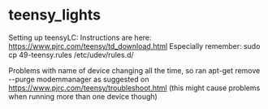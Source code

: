 # teensy_lights
Setting up teensyLC:
Instructions are here:
https://www.pjrc.com/teensy/td_download.html
Especially remember: sudo cp 49-teensy.rules /etc/udev/rules.d/

Problems with name of device changing all the time, so ran apt-get remove --purge modemmanager as suggested on https://www.pjrc.com/teensy/troubleshoot.html (this might cause problems when running more than one device though)
